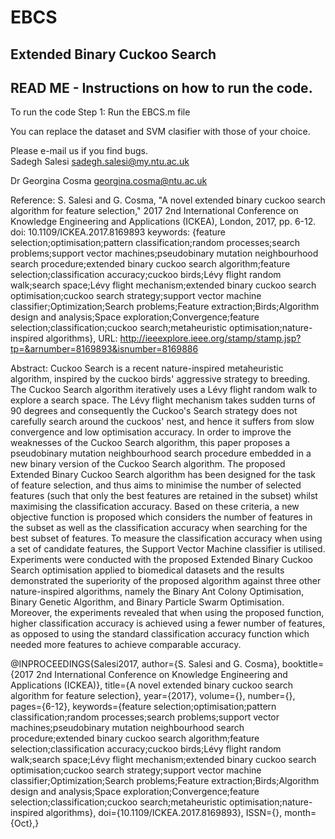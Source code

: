 # EBCS
Extended Binary Cuckoo Search
------------------------------------------------------------------------------
READ ME - Instructions on how to run the code.  
------------------------------------------------------------------------------
To run the code
Step 1: Run the EBCS.m file

You can replace the dataset and SVM clasifier with those of your choice. 

Please e-mail us if you find bugs.  
Sadegh Salesi
sadegh.salesi@my.ntu.ac.uk

Dr Georgina Cosma
georgina.cosma@ntu.ac.uk


Reference: S. Salesi and G. Cosma, "A novel extended binary cuckoo search algorithm for feature selection," 2017 2nd International Conference on Knowledge Engineering and Applications (ICKEA), London, 2017, pp. 6-12.
doi: 10.1109/ICKEA.2017.8169893
keywords: {feature selection;optimisation;pattern classification;random processes;search problems;support vector machines;pseudobinary mutation neighbourhood search procedure;extended binary cuckoo search algorithm;feature selection;classification accuracy;cuckoo birds;Lévy flight random walk;search space;Lévy flight mechanism;extended binary cuckoo search optimisation;cuckoo search strategy;support vector machine classifier;Optimization;Search problems;Feature extraction;Birds;Algorithm design and analysis;Space exploration;Convergence;feature selection;classification;cuckoo search;metaheuristic optimisation;nature-inspired algorithms},
URL: http://ieeexplore.ieee.org/stamp/stamp.jsp?tp=&arnumber=8169893&isnumber=8169886

Abstract:
Cuckoo Search is a recent nature-inspired metaheuristic algorithm, inspired by the cuckoo birds' aggressive strategy to breeding. 
The Cuckoo Search algorithm iteratively uses a Lévy flight random walk to explore a search space. 
The Lévy flight mechanism takes sudden turns of 90 degrees and consequently the Cuckoo's Search strategy does not carefully 
search around the cuckoos' nest, and hence it suffers from slow convergence and low optimisation accuracy. 
In order to improve the weaknesses of the Cuckoo Search algorithm, this paper proposes a pseudobinary mutation 
neighbourhood search procedure embedded in a new binary version of the Cuckoo Search algorithm. The proposed Extended Binary Cuckoo 
Search algorithm has been designed for the task of feature selection, and thus aims to minimise the number of selected features 
(such that only the best features are retained in the subset) whilst maximising the classification accuracy. Based on these criteria, 
a new objective function is proposed which considers the number of features in the subset as well as the classification accuracy 
when searching for the best subset of features. To measure the classification accuracy when using a set of candidate features, the 
Support Vector Machine classifier is utilised. Experiments were conducted with the proposed Extended Binary Cuckoo Search optimisation applied to biomedical datasets and the 
results demonstrated the superiority of the proposed algorithm against three other nature-inspired algorithms, namely 
the Binary Ant Colony Optimisation, Binary Genetic Algorithm, and Binary Particle Swarm Optimisation. Moreover, the experiments 
revealed that when using the proposed function, higher classification accuracy is achieved using a fewer number of features, as 
opposed to using the standard classification accuracy function which needed more features to achieve comparable accuracy.

@INPROCEEDINGS{Salesi2017, 
author={S. Salesi and G. Cosma}, 
booktitle={2017 2nd International Conference on Knowledge Engineering and Applications (ICKEA)}, 
title={A novel extended binary cuckoo search algorithm for feature selection}, 
year={2017}, 
volume={}, 
number={}, 
pages={6-12}, 
keywords={feature selection;optimisation;pattern classification;random processes;search problems;support vector machines;pseudobinary mutation neighbourhood search procedure;extended binary cuckoo search algorithm;feature selection;classification accuracy;cuckoo birds;Lévy flight random walk;search space;Lévy flight mechanism;extended binary cuckoo search optimisation;cuckoo search strategy;support vector machine classifier;Optimization;Search problems;Feature extraction;Birds;Algorithm design and analysis;Space exploration;Convergence;feature selection;classification;cuckoo search;metaheuristic optimisation;nature-inspired algorithms}, 
doi={10.1109/ICKEA.2017.8169893}, 
ISSN={}, 
month={Oct},}
